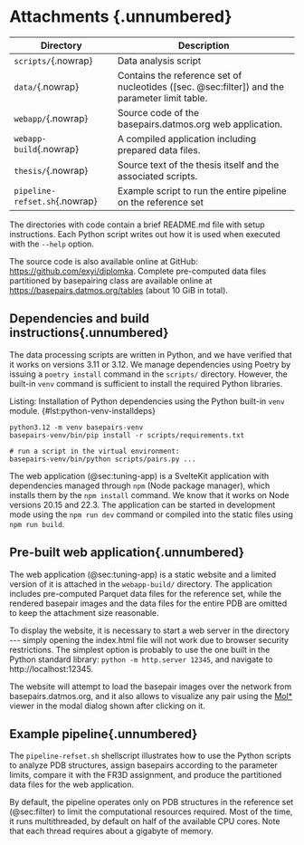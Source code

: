 # Attachments {.unnumbered}

| Directory | Description |
|----|------------------------------|
| `scripts/`{.nowrap} | Data analysis script |
| `data/`{.nowrap} | Contains the reference set of nucleotides ([sec. @sec:filter]) and the parameter limit table. |
| `webapp/`{.nowrap} | Source code of the basepairs.datmos.org web application. |
| `webapp-build`{.nowrap} | A compiled application including prepared data files. |
| `thesis/`{.nowrap} | Source text of the thesis itself and the associated scripts. |
| `pipeline-refset.sh`{.nowrap} | Example script to run the entire pipeline on the reference set |

The directories with code contain a brief README.md file with setup instructions.
Each Python script writes out how it is used when executed with the `--help` option.

The source code is also available online at GitHub: <https://github.com/exyi/diplomka>.
Complete pre-computed data files partitioned by basepairing class are available online at <https://basepairs.datmos.org/tables> (about 10 GiB in total).


## Dependencies and build instructions{.unnumbered}

The data processing scripts are written in Python, and we have verified that it works on versions 3.11 or 3.12.
We manage dependencies using Poetry by issuing a `poetry install` command in the `scripts/` directory.
However, the built-in `venv` command is sufficient to install the required Python libraries.

Listing: Installation of Python dependencies using the Python built-in `venv` module. {#lst:python-venv-installdeps}

```shell
python3.12 -m venv basepairs-venv
basepairs-venv/bin/pip install -r scripts/requirements.txt

# run a script in the virtual environment:
basepairs-venv/bin/python scripts/pairs.py ...
```

The web application (@sec:tuning-app) is a SvelteKit application with dependencies managed through `npm` (Node package manager), which installs them by the `npm install` command.
We know that it works on Node versions 20.15 and 22.3.
The application can be started in development mode using the `npm run dev` command or compiled into the static files using `npm run build`.

## Pre-built web application{.unnumbered}

The web application (@sec:tuning-app) is a static website and a limited version of it is attached in the `webapp-build/` directory.
The application includes pre-computed Parquet data files for the reference set, while the rendered basepair images and the data files for the entire PDB are omitted to keep the attachment size reasonable.

To display the website, it is necessary to start a web server in the directory --- simply opening the index.html file will not work due to browser security restrictions.
The simplest option is probably to use the one built in the Python standard library: `python -m http.server 12345`, and navigate to http://localhost:12345.

The website will attempt to load the basepair images over the network from basepairs.datmos.org, and it also allows to visualize any pair using the [Mol*](https://doi.org/10.1093/nar/gkab314) viewer in the modal dialog shown after clicking on it.

## Example pipeline{.unnumbered}

The `pipeline-refset.sh` shellscript illustrates how to use the Python scripts to analyze PDB structures, assign basepairs according to the parameter limits, compare it with the FR3D assignment, and produce the partitioned data files for the web application.

By default, the pipeline operates only on PDB structures in the reference set (@sec:filter) to limit the computational resources required.
Most of the time, it runs multithreaded, by default on half of the available CPU cores.
Note that each thread requires about a gigabyte of memory.


